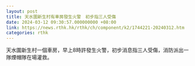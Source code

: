 ```yaml
---
layout: post
title: 天水圍新生村有車房發生火警　初步指三人受傷
date: 2024-03-12 09:30:57.000000000 +08:00
link: https://news.rthk.hk/rthk/ch/component/k2/1744221-20240312.htm
categories: rthk
---
```


天水圍新生村一個車房，早上8時許發生火警，初步消息指三人受傷，消防派出一隊煙帽隊在場灌救。
